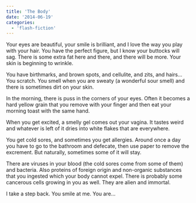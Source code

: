 ```yaml
---
title: 'The Body'
date: '2014-06-19'
categories:
  - 'flash-fiction'
---
```


Your eyes are beautiful, your smile is brilliant, and I love the way you play
with your hair. You have the perfect figure, but I know your buttocks will sag.
There is some extra fat here and there, and there will be more. Your skin is
beginning to wrinkle.

You have birthmarks, and brown spots, and cellulite, and zits, and hairs... You
scratch. You smell when you are sweaty (a wonderful sour smell) and there is
sometimes dirt on your skin.

In the morning, there is puss in the corners of your eyes. Often it becomes a
hard yellow grain that you remove with your finger and then eat your morning
toast with the same hand.

When you get excited, a smelly gel comes out your vagina. It tastes weird and
whatever is left of it dries into white flakes that are everywhere.

You get cold sores, and sometimes you get allergies. Around once a day you have
to go to the bathroom and defecate, then use paper to remove the excrement. But
naturally, sometimes some of it will stay.

There are viruses in your blood (the cold sores come from some of them) and
bacteria. Also proteins of foreign origin and non-organic substances that you
ingested which your body cannot expel. There is probably some cancerous cells
growing in you as well. They are alien and immortal.

I take a step back. You smile at me. You are...
